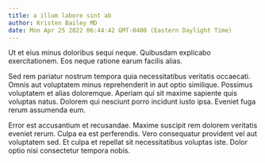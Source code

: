 ```yaml
---
title: a illum labore sint ab
author: Kristen Bailey MD
date: Mon Apr 25 2022 06:44:42 GMT-0400 (Eastern Daylight Time)
---
```

Ut et eius minus doloribus sequi neque. Quibusdam explicabo exercitationem. Eos neque ratione earum facilis alias.

 Sed rem pariatur nostrum tempora quia necessitatibus veritatis occaecati. Omnis aut voluptatem minus reprehenderit in aut optio similique. Possimus voluptatem et alias doloremque. Aperiam qui sit maxime sapiente quis voluptas natus. Dolorem qui nesciunt porro incidunt iusto ipsa. Eveniet fuga rerum assumenda eum.

 Error est accusantium et recusandae. Maxime suscipit rem dolorem veritatis eveniet rerum. Culpa ea est perferendis. Vero consequatur provident vel aut voluptatem sed. Et culpa et repellat sit necessitatibus voluptas iste. Dolor optio nisi consectetur tempora nobis.